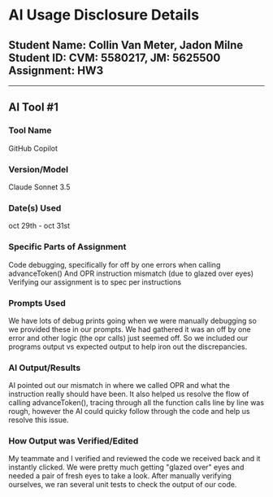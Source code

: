 # AI Usage Disclosure Details
**Student Name:** Collin Van Meter, Jadon Milne
**Student ID:** CVM: 5580217, JM: 5625500
**Assignment:** HW3
---
---
## AI Tool #1
### Tool Name
GitHub Copilot
### Version/Model
Claude Sonnet 3.5
### Date(s) Used
oct 29th - oct 31st 
### Specific Parts of Assignment
Code debugging, specifically for off by one errors when calling advanceToken()
And OPR instruction mismatch (due to glazed over eyes)
Verifying our assignment is to spec per instructions
### Prompts Used
We have lots of debug prints going when we were manually debugging so we provided these in our prompts. 
We had gathered it was an off by one error and other logic (the opr calls) just seemed off. So we included our programs output vs expected output to help iron out the discrepancies. 
### AI Output/Results
AI pointed out our mismatch in where we called OPR and what the instruction really should have been. 
It also helped us resolve the flow of calling advanceToken(), tracing through all the function calls line by line was rough, however the AI could quicky follow through the code and 
help us resolve this issue.
### How Output was Verified/Edited
My teammate and I verified and reviewed the code we received back and it instantly clicked. We were pretty much getting "glazed over" eyes and needed a pair of fresh eyes to take a look.
After manually verifying ourselves, we ran several unit tests to check the output of our code.